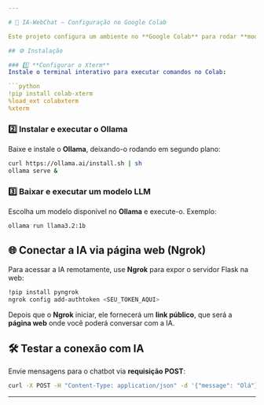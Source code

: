 ```yaml
---

# 🚀 IA-WebChat – Configuração no Google Colab  

Este projeto configura um ambiente no **Google Colab** para rodar **modelos de IA via Ollama**, utilizando o **Xterm** para um terminal interativo. A conversa com a IA acontece em uma **página web** acessada remotamente através da conexão criada com **Ngrok**.  

## ⚙️ Instalação  

### 1️⃣ **Configurar o Xterm**  
Instale o terminal interativo para executar comandos no Colab:  

```python
!pip install colab-xterm  
%load_ext colabxterm  
%xterm  
```

### 2️⃣ **Instalar e executar o Ollama**  
Baixe e instale o **Ollama**, deixando-o rodando em segundo plano:  

```bash
curl https://ollama.ai/install.sh | sh  
ollama serve &  
```

### 3️⃣ **Baixar e executar um modelo LLM**  
Escolha um modelo disponível no **Ollama** e execute-o. Exemplo:  

```bash
ollama run llama3.2:1b  
```

## 🌐 Conectar a IA via página web (Ngrok)  
Para acessar a IA remotamente, use **Ngrok** para expor o servidor Flask na web:  

```bash
!pip install pyngrok  
ngrok config add-authtoken <SEU_TOKEN_AQUI>  
```

Depois que o **Ngrok** iniciar, ele fornecerá um **link público**, que será a **página web** onde você poderá conversar com a IA.  

## 🛠️ Testar a conexão com IA  
Envie mensagens para o chatbot via **requisição POST**:  

```bash
curl -X POST -H "Content-Type: application/json" -d '{"message": "Olá"}' https://SEU_NGROK_URL/chat  
```

---
```

